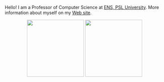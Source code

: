 Hello! I am a Professor of Computer Science at [ENS, PSL University](https://www.ens.psl.eu/). More information about myself on my [Web site](https://pierre.senellart.com/).

<div align="center">
  <img height="180em" src="https://github-readme-stats.vercel.app/api?username=PierreSenellart&show_icons=true&theme=dracula&include_all_commits=true"/>
  <img height="180em" src="https://github-readme-stats.vercel.app/api/top-langs/?username=PierreSenellart&layout=donut&theme=dracula&langs_count=6&hide=jupyter+notebook,html,typescript,javascript,css,roff"/>
</div>
